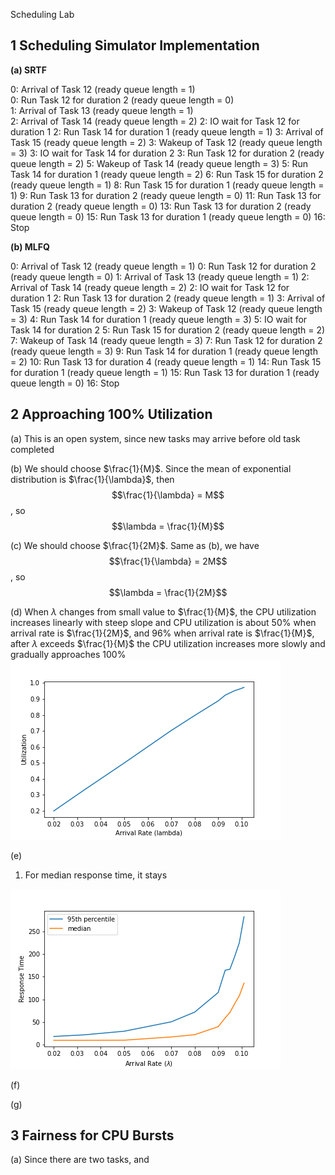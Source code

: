 Scheduling Lab

## 1 Scheduling Simulator Implementation

**(a) SRTF**

0: Arrival of Task 12 (ready queue length = 1)  
0: Run Task 12 for duration 2 (ready queue length = 0)  
1: Arrival of Task 13 (ready queue length = 1)  
2: Arrival of Task 14 (ready queue length = 2)
2: IO wait for Task 12 for duration 1
2: Run Task 14 for duration 1 (ready queue length = 1)
3: Arrival of Task 15 (ready queue length = 2)
3: Wakeup of Task 12 (ready queue length = 3)
3: IO wait for Task 14 for duration 2
3: Run Task 12 for duration 2 (ready queue length = 2)
5: Wakeup of Task 14 (ready queue length = 3)
5: Run Task 14 for duration 1 (ready queue length = 2)
6: Run Task 15 for duration 2 (ready queue length = 1)
8: Run Task 15 for duration 1 (ready queue length = 1)
9: Run Task 13 for duration 2 (ready queue length = 0)
11: Run Task 13 for duration 2 (ready queue length = 0)
13: Run Task 13 for duration 2 (ready queue length = 0)
15: Run Task 13 for duration 1 (ready queue length = 0)
16: Stop


**(b) MLFQ**

0: Arrival of Task 12 (ready queue length = 1)
0: Run Task 12 for duration 2 (ready queue length = 0)
1: Arrival of Task 13 (ready queue length = 1)
2: Arrival of Task 14 (ready queue length = 2)
2: IO wait for Task 12 for duration 1
2: Run Task 13 for duration 2 (ready queue length = 1)
3: Arrival of Task 15 (ready queue length = 2)
3: Wakeup of Task 12 (ready queue length = 3)
4: Run Task 14 for duration 1 (ready queue length = 3)
5: IO wait for Task 14 for duration 2
5: Run Task 15 for duration 2 (ready queue length = 2)
7: Wakeup of Task 14 (ready queue length = 3)
7: Run Task 12 for duration 2 (ready queue length = 3)
9: Run Task 14 for duration 1 (ready queue length = 2)
10: Run Task 13 for duration 4 (ready queue length = 1)
14: Run Task 15 for duration 1 (ready queue length = 1)
15: Run Task 13 for duration 1 (ready queue length = 0)
16: Stop

## 2 Approaching 100% Utilization

(a) This is an open system, since new tasks may arrive before old task completed

(b) We should choose $\frac{1}{M}$. Since the mean of exponential distribution is $\frac{1}{\lambda}$, then
$$\frac{1}{\lambda} = M$$,
so
$$\lambda = \frac{1}{M}$$

(c) We should choose $\frac{1}{2M}$. Same as (b), we have
$$\frac{1}{\lambda} = 2M$$,
so
$$\lambda = \frac{1}{2M}$$

(d) When $\lambda$ changes from small value to $\frac{1}{M}$, the CPU utilization increases linearly with steep slope and CPU utilization is about $50\%$ when arrival rate is $\frac{1}{2M}$, and $96\%$ when arrival rate is $\frac{1}{M}$, after $\lambda$ exceeds $\frac{1}{M}$ the CPU utilization increases more slowly and gradually approaches $100\%$
![404](1.png)

(e) 

1. For median response time, it stays 

![404](2.png)

(f)

(g)

## 3 Fairness for CPU Bursts

(a) Since there are two tasks, and 